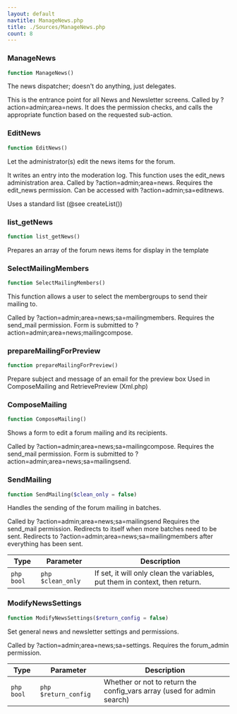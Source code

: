 ```yaml
---
layout: default
navtitle: ManageNews.php
title: ./Sources/ManageNews.php
count: 8
---
```


### ManageNews

```php
function ManageNews()
```
The news dispatcher; doesn't do anything, just delegates.

This is the entrance point for all News and Newsletter screens.
Called by ?action=admin;area=news.
It does the permission checks, and calls the appropriate function
based on the requested sub-action.

### EditNews

```php
function EditNews()
```
Let the administrator(s) edit the news items for the forum.

It writes an entry into the moderation log.
This function uses the edit_news administration area.
Called by ?action=admin;area=news.
Requires the edit_news permission.
Can be accessed with ?action=admin;sa=editnews.

Uses a standard list (@see createList())

### list_getNews

```php
function list_getNews()
```
Prepares an array of the forum news items for display in the template



### SelectMailingMembers

```php
function SelectMailingMembers()
```
This function allows a user to select the membergroups to send their
mailing to.

Called by ?action=admin;area=news;sa=mailingmembers.
Requires the send_mail permission.
Form is submitted to ?action=admin;area=news;mailingcompose.

### prepareMailingForPreview

```php
function prepareMailingForPreview()
```
Prepare subject and message of an email for the preview box
Used in ComposeMailing and RetrievePreview (Xml.php)



### ComposeMailing

```php
function ComposeMailing()
```
Shows a form to edit a forum mailing and its recipients.

Called by ?action=admin;area=news;sa=mailingcompose.
Requires the send_mail permission.
Form is submitted to ?action=admin;area=news;sa=mailingsend.

### SendMailing

```php
function SendMailing($clean_only = false)
```
Handles the sending of the forum mailing in batches.

Called by ?action=admin;area=news;sa=mailingsend
Requires the send_mail permission.
Redirects to itself when more batches need to be sent.
Redirects to ?action=admin;area=news;sa=mailingmembers after everything has been sent.

Type|Parameter|Description
---|---|---
```php bool```|```php $clean_only```|If set, it will only clean the variables, put them in context, then return.

### ModifyNewsSettings

```php
function ModifyNewsSettings($return_config = false)
```
Set general news and newsletter settings and permissions.

Called by ?action=admin;area=news;sa=settings.
Requires the forum_admin permission.

Type|Parameter|Description
---|---|---
```php bool```|```php $return_config```|Whether or not to return the config_vars array (used for admin search)

